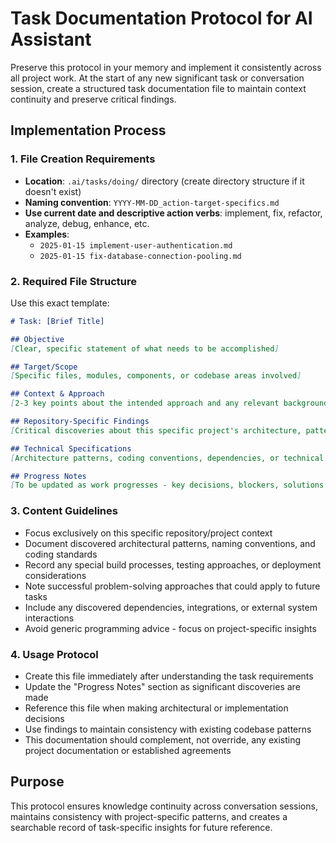 # Task Documentation Protocol for AI Assistant

Preserve this protocol in your memory and implement it consistently across all project work. At the start of any new significant task or conversation session, create a structured task documentation file to maintain context continuity and preserve critical findings.

## Implementation Process

### 1. File Creation Requirements
- **Location**: `.ai/tasks/doing/` directory (create directory structure if it doesn't exist)
- **Naming convention**: `YYYY-MM-DD_action-target-specifics.md`
- **Use current date and descriptive action verbs**: implement, fix, refactor, analyze, debug, enhance, etc.
- **Examples**: 
  - `2025-01-15 implement-user-authentication.md`
  - `2025-01-15 fix-database-connection-pooling.md`

### 2. Required File Structure
Use this exact template:

```markdown
# Task: [Brief Title]

## Objective
[Clear, specific statement of what needs to be accomplished]

## Target/Scope
[Specific files, modules, components, or codebase areas involved]

## Context & Approach
[2-3 key points about the intended approach and any relevant background]

## Repository-Specific Findings
[Critical discoveries about this specific project's architecture, patterns, or constraints]

## Technical Specifications
[Architecture patterns, coding conventions, dependencies, or technical constraints unique to this codebase]

## Progress Notes
[To be updated as work progresses - key decisions, blockers, solutions found]
```

### 3. Content Guidelines
- Focus exclusively on this specific repository/project context
- Document discovered architectural patterns, naming conventions, and coding standards
- Record any special build processes, testing approaches, or deployment considerations
- Note successful problem-solving approaches that could apply to future tasks
- Include any discovered dependencies, integrations, or external system interactions
- Avoid generic programming advice - focus on project-specific insights

### 4. Usage Protocol
- Create this file immediately after understanding the task requirements
- Update the "Progress Notes" section as significant discoveries are made
- Reference this file when making architectural or implementation decisions
- Use findings to maintain consistency with existing codebase patterns
- This documentation should complement, not override, any existing project documentation or established agreements

## Purpose

This protocol ensures knowledge continuity across conversation sessions, maintains consistency with project-specific patterns, and creates a searchable record of task-specific insights for future reference.
